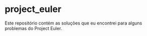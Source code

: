 # project_euler

Este repositório contém as soluções que eu encontrei para alguns problemas do Project Euler.
